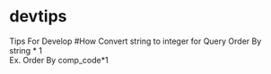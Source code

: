# devtips
Tips For  Develop 
#How Convert string to integer  for Query  Order By  
string * 1  
Ex. 
Order By comp_code*1

